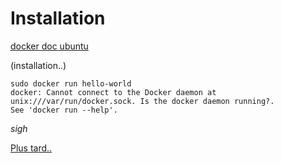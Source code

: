 # Installation

[docker doc ubuntu](https://docs.docker.com/install/linux/docker-ce/ubuntu/)

(installation..)

```
sudo docker run hello-world
docker: Cannot connect to the Docker daemon at unix:///var/run/docker.sock. Is the docker daemon running?.
See 'docker run --help'.
```

*sigh*

[Plus tard..](https://nickjanetakis.com/blog/setting-up-docker-for-windows-and-wsl-to-work-flawlessly)